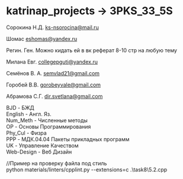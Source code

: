 # katrinap_projects -> 3PKS_33_5S

Сорокина Н.Д. ks-nsorocina@mail.ru

‌Шомас eshomas@yandex.ru

‌Регин. Ген. Можно кидать ей в вк реферат 8-10 стр на любую тему

‌Милана Евг. collegepguti@yandex.ru

‌Семëнов В. А. semvlad21@gmail.com

‌Горобей В.В. gorobeyvale@gmail.com

‌Абрамова С.Г. dir.svetlana@gmail.com

BJD - БЖД  
English - Англ. Яз.  
Num_Meth - Численные методы  
OP - Основы Программирования  
Phy_Cul - Физра  
PPP - МДК.04.04 Пакеты прикладных программ  
UK - Управление Качеством  
Web-Design - Веб Дизайн
  
//Пример на проверку файла под стиль  
python materials/linters/cpplint.py --extensions=c .\task8\5.2.cpp
